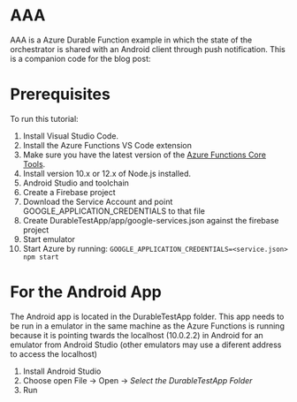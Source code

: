 # AAA

AAA is a Azure Durable Function example in which the state of the orchestrator is shared with an Android client through push notification. This is a companion code for the blog post:

# Prerequisites

To run this tutorial:

1. Install Visual Studio Code.
2. Install the Azure Functions VS Code extension
3. Make sure you have the latest version of the [Azure Functions Core Tools](https://learn.microsoft.com/en-us/azure/azure-functions/functions-run-local?tabs=v4%2Clinux%2Ccsharp%2Cportal%2Cbash). 
4. Install version 10.x or 12.x of Node.js installed.
5. Android Studio and toolchain
6. Create a Firebase project
7. Download the Service Account and point GOOGLE_APPLICATION_CREDENTIALS to that file
8. Create DurableTestApp/app/google-services.json against the firebase project
9. Start emulator
10. Start Azure by running: `GOOGLE_APPLICATION_CREDENTIALS=<service.json> npm start`

# For the Android App

The Android app is located in the DurableTestApp folder.
This app needs to be run in a emulator in the same machine as the Azure Functions is running because it is
pointing twards the localhost (10.0.2.2) in Android for an emulator from Android Studio (other emulators may use a diferent address to access the localhost)

1. Install Android Studio
2. Choose open File -> Open -> *Select the DurableTestApp Folder*
3. Run